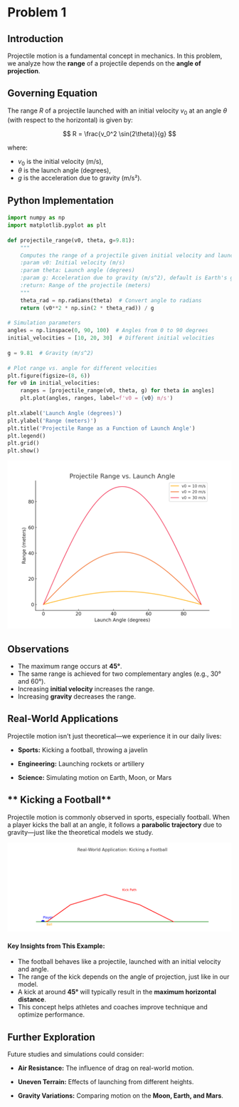 # Problem 1

## Introduction
Projectile motion is a fundamental concept in mechanics. In this problem, we analyze how the **range** of a projectile depends on the **angle of projection**. 

## Governing Equation
The range $R$ of a projectile launched with an initial velocity $v_0$ at an angle $θ$ (with respect to the horizontal) is given by:

$$
R = \frac{v_0^2 \sin(2\theta)}{g}
$$

where:

- $v_0$ is the initial velocity (m/s),
- $θ$ is the launch angle (degrees),
- $g$  is the acceleration due to gravity (m/s²).



## **Python Implementation**

```python
import numpy as np
import matplotlib.pyplot as plt

def projectile_range(v0, theta, g=9.81):
    """
    Computes the range of a projectile given initial velocity and launch angle.
    :param v0: Initial velocity (m/s)
    :param theta: Launch angle (degrees)
    :param g: Acceleration due to gravity (m/s^2), default is Earth's gravity
    :return: Range of the projectile (meters)
    """
    theta_rad = np.radians(theta)  # Convert angle to radians
    return (v0**2 * np.sin(2 * theta_rad)) / g

# Simulation parameters
angles = np.linspace(0, 90, 100)  # Angles from 0 to 90 degrees
initial_velocities = [10, 20, 30]  # Different initial velocities

g = 9.81  # Gravity (m/s^2)

# Plot range vs. angle for different velocities
plt.figure(figsize=(8, 6))
for v0 in initial_velocities:
    ranges = [projectile_range(v0, theta, g) for theta in angles]
    plt.plot(angles, ranges, label=f'v0 = {v0} m/s')

plt.xlabel('Launch Angle (degrees)')
plt.ylabel('Range (meters)')
plt.title('Projectile Range as a Function of Launch Angle')
plt.legend()
plt.grid()
plt.show()
```
![alt text](projectile_range_graph.png)


## **Observations**
- The maximum range occurs at **45°**.
- The same range is achieved for two complementary angles (e.g., $30°$ and $60°$).
- Increasing **initial velocity** increases the range.
- Increasing **gravity** decreases the range.

##  **Real-World Applications**
Projectile motion isn't just theoretical—we experience it in our daily lives:

- **Sports:** Kicking a football, throwing a javelin

- **Engineering:** Launching rockets or artillery

- **Science:** Simulating motion on Earth, Moon, or Mars



## ** Kicking a Football**


Projectile motion is commonly observed in sports, especially football. When a player kicks the ball at an angle, it follows a **parabolic trajectory** due to gravity—just like the theoretical models we study.

![Football Kick Trajectory](football_kick_trajectory.png)

####  **Key Insights from This Example:**
- The football behaves like a projectile, launched with an initial velocity and angle.
- The range of the kick depends on the angle of projection, just like in our model.
- A kick at around **45°** will typically result in the **maximum horizontal distance**.
- This concept helps athletes and coaches improve technique and optimize performance.



## **Further Exploration**
Future studies and simulations could consider:

-  **Air Resistance:** The influence of drag on real-world motion.

- **Uneven Terrain:** Effects of launching from different heights.

-  **Gravity Variations:** Comparing motion on the **Moon, Earth, and Mars**.


